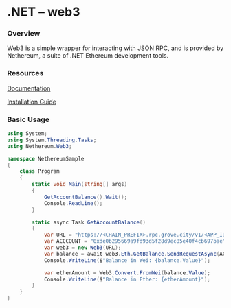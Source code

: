 # .NET – web3

### Overview

Web3 is a simple wrapper for interacting with JSON RPC, and is provided by Nethereum, a suite of .NET Ethereum development tools.

### Resources

[Documentation](https://docs.nethereum.com/en/latest/introduction/web3/)

[Installation Guide](https://docs.nethereum.com/en/latest/getting-started/)

### Basic Usage

```csharp
using System;
using System.Threading.Tasks;
using Nethereum.Web3;

namespace NethereumSample
{
    class Program
    {
        static void Main(string[] args)
        {
            GetAccountBalance().Wait();
            Console.ReadLine();
        }

        static async Task GetAccountBalance()
        {
            var URL = "https://<CHAIN_PREFIX>.rpc.grove.city/v1/<APP_ID>";
            var ACCCOUNT = "0xde0b295669a9fd93d5f28d9ec85e40f4cb697bae";
            var web3 = new Web3(URL);
            var balance = await web3.Eth.GetBalance.SendRequestAsync(ACCOUNT);
            Console.WriteLine($"Balance in Wei: {balance.Value}");

            var etherAmount = Web3.Convert.FromWei(balance.Value);
            Console.WriteLine($"Balance in Ether: {etherAmount}");
        }
    }
}
```
